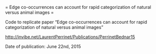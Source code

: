= Edge co-occurrences can account for rapid categorization of natural versus animal images =

Code to replicate paper “Edge co-occurrences can account for rapid categorization of natural versus animal images”

http://invibe.net/LaurentPerrinet/Publications/PerrinetBednar15

Date of publication: June 22nd, 2015
